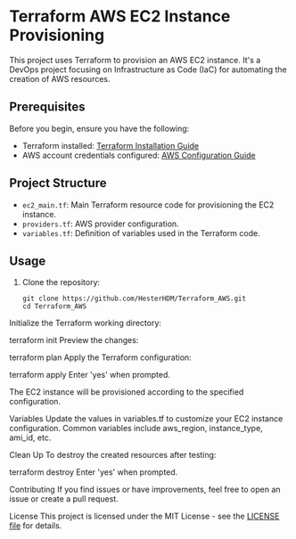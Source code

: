 # Terraform AWS EC2 Instance Provisioning

This project uses Terraform to provision an AWS EC2 instance. It's a DevOps project focusing on Infrastructure as Code (IaC) for automating the creation of AWS resources.

## Prerequisites

Before you begin, ensure you have the following:

- Terraform installed: [Terraform Installation Guide](https://learn.hashicorp.com/tutorials/terraform/install-cli)
- AWS account credentials configured: [AWS Configuration Guide](https://docs.aws.amazon.com/cli/latest/userguide/cli-configure-files.html)

## Project Structure

- `ec2_main.tf`: Main Terraform resource code for provisioning the EC2 instance.
- `providers.tf`: AWS provider configuration.
- `variables.tf`: Definition of variables used in the Terraform code.

## Usage

1. Clone the repository:

   ```
   git clone https://github.com/HesterHDM/Terraform_AWS.git
   cd Terraform_AWS
Initialize the Terraform working directory:



terraform init
Preview the changes:



terraform plan
Apply the Terraform configuration:



terraform apply
Enter 'yes' when prompted.

The EC2 instance will be provisioned according to the specified configuration.

Variables
Update the values in variables.tf to customize your EC2 instance configuration.
Common variables include aws_region, instance_type, ami_id, etc.

Clean Up
To destroy the created resources after testing:



terraform destroy
Enter 'yes' when prompted.

Contributing
If you find issues or have improvements, feel free to open an issue or create a pull request.

License
This project is licensed under the MIT License - see the [LICENSE file](https://github.com/HesterHDM/Terraform_AWS/blob/main/LICENSE) for details.
